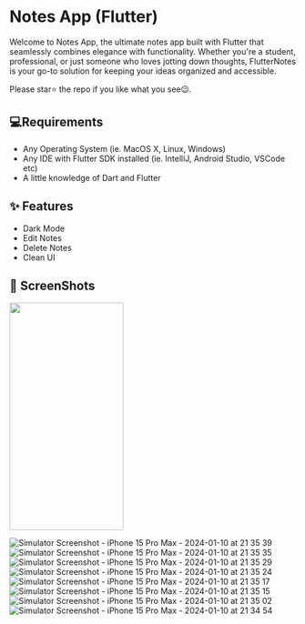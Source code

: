 # Notes App (Flutter)

Welcome to Notes App, the ultimate notes app built with Flutter that seamlessly combines elegance with functionality. Whether you're a student, professional, or just someone who loves jotting down thoughts, FlutterNotes is your go-to solution for keeping your ideas organized and accessible.

Please star⭐ the repo if you like what you see😉.

## 💻Requirements

- Any Operating System (ie. MacOS X, Linux, Windows)
- Any IDE with Flutter SDK installed (ie. IntelliJ, Android Studio, VSCode etc)
- A little knowledge of Dart and Flutter

## ✨ Features

- Dark Mode
- Edit Notes
- Delete Notes
- Clean UI

## 📸 ScreenShots

<img src="[https://camo.githubusercontent.com/...](https://github.com/AnupamSrivastava003/Notes-Flutter/assets/125076213/7d588835-bb2f-42ff-ac93-caa17ed07512)" width="200" height="400" />

![Simulator Screenshot - iPhone 15 Pro Max - 2024-01-10 at 21 35 39](https://github.com/AnupamSrivastava003/Notes-Flutter/assets/125076213/e7991609-ed55-4d01-852b-e5244a94d8cc)
![Simulator Screenshot - iPhone 15 Pro Max - 2024-01-10 at 21 35 35](https://github.com/AnupamSrivastava003/Notes-Flutter/assets/125076213/5110728e-fa09-4368-8356-28c0c087d38b) 
![Simulator Screenshot - iPhone 15 Pro Max - 2024-01-10 at 21 35 29](https://github.com/AnupamSrivastava003/Notes-Flutter/assets/125076213/e09be8b2-ae20-48d8-9828-7444d4143a57) 
![Simulator Screenshot - iPhone 15 Pro Max - 2024-01-10 at 21 35 24](https://github.com/AnupamSrivastava003/Notes-Flutter/assets/125076213/2dba9065-4e0a-4d3e-8ad3-000606b16236)  
![Simulator Screenshot - iPhone 15 Pro Max - 2024-01-10 at 21 35 17](https://github.com/AnupamSrivastava003/Notes-Flutter/assets/125076213/b3dfa16a-7e24-442e-9af6-9c35f3514cec)
![Simulator Screenshot - iPhone 15 Pro Max - 2024-01-10 at 21 35 15](https://github.com/AnupamSrivastava003/Notes-Flutter/assets/125076213/8770f6fd-2ba9-4e6e-b64d-9fe8323bb2ed)
![Simulator Screenshot - iPhone 15 Pro Max - 2024-01-10 at 21 35 02](https://github.com/AnupamSrivastava003/Notes-Flutter/assets/125076213/5f402804-2d0b-4b2b-8f08-20c66b7ddfce) 
![Simulator Screenshot - iPhone 15 Pro Max - 2024-01-10 at 21 34 54](https://github.com/AnupamSrivastava003/Notes-Flutter/assets/125076213/c1f7ca18-0c2a-4a0c-8ebe-9906e58959ca) 
